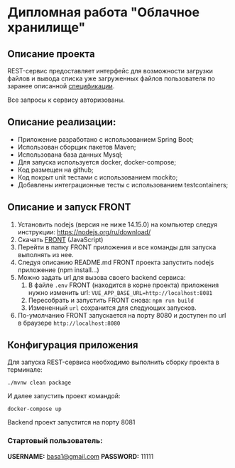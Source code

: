 # Дипломная работа "Облачное хранилище"

## Описание проекта

REST-сервис предоставляет интерфейс для возможности загрузки файлов и вывода списка уже загруженных файлов пользователя по заранее описанной [спецификации](https://github.com/netology-code/jd-homeworks/blob/master/diploma/CloudServiceSpecification.yaml).

Все запросы к сервису авторизованы.

## Описание реализации:

- Приложение разработано с использованием Spring Boot;
- Использован сборщик пакетов Maven;
- Использована база данных Mysql;
- Для запуска используется docker, docker-compose;
- Код размещен на github;
- Код покрыт unit тестами с использованием mockito;
- Добавлены интеграционные тесты с использованием testcontainers;

## Описание и запуск FRONT

1. Установить nodejs (версия не ниже 14.15.0) на компьютер следуя инструкции: https://nodejs.org/ru/download/
2. Скачать [FRONT](https://github.com/netology-code/jd-homeworks/tree/master/diploma/netology-diplom-frontend) (JavaScript)
3. Перейти в папку FRONT приложения и все команды для запуска выполнять из нее.
4. Следуя описанию README.md FRONT проекта запустить nodejs приложение (npm install...)
5. Можно задать url для вызова своего backend сервиса:
    1. В файле `.env` FRONT (находится в корне проекта) приложения нужно изменить url: `VUE_APP_BASE_URL=http://localhost:8081`
    2. Пересобрать и запустить FRONT снова: `npm run build`
    3. Измененный `url` сохранится для следующих запусков.
6. По-умолчанию FRONT запускается на порту 8080 и доступен по url в браузере `http://localhost:8080`

## Конфигурация приложения

Для запуска REST-сервиса необходимо выполнить сборку проекта в терминале:
```
./mvnw clean package
```  
И далее запустить проект командой:
```
docker-compose up
```
Backend проект запустится на порту 8081

### Стартовый пользователь:

**USERNAME:** basa1@gmail.com **PASSWORD:** 11111